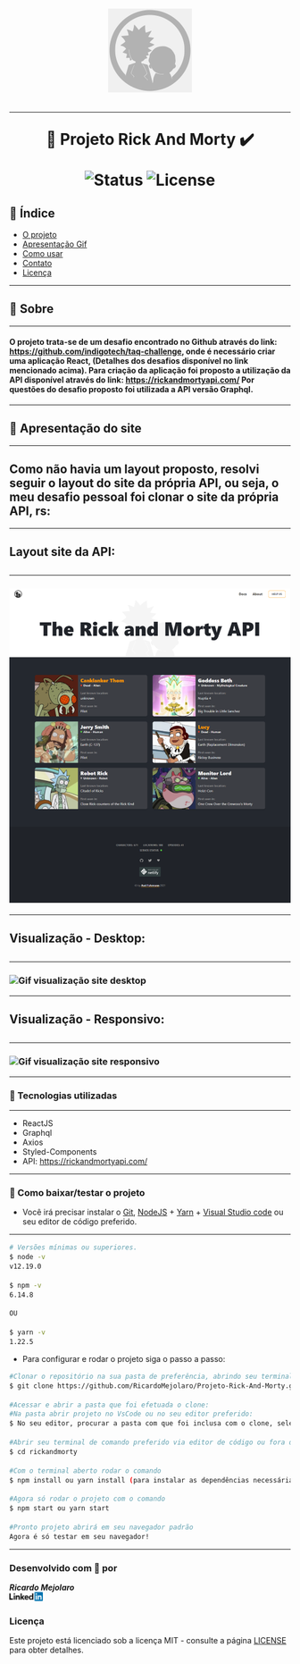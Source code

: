 <h1 align=center>
<img src="src/assets/img/background-image.jpeg" alt="Rick And Morty Imagem" width="150px"/>

---

🚀 Projeto Rick And Morty ✔️ <br>

<img src="https://camo.githubusercontent.com/a45bd10a7ea5a30b5665d9869b0ce1324fa90350/68747470733a2f2f696d672e736869656c64732e696f2f62616467652f7374617475732d6163746976652d737563636573732e737667" alt="Status" data-canonical-src="https://img.shields.io/badge/status-active-success.svg" style="max-width:100%;">
<img src="https://camo.githubusercontent.com/890acbdcb87868b382af9a4b1fac507b9659d9bf/68747470733a2f2f696d672e736869656c64732e696f2f62616467652f6c6963656e73652d4d49542d626c75652e737667" alt="License" data-canonical-src="https://img.shields.io/badge/license-MIT-blue.svg" style="max-width:100%;">
</h1>

## 📑️ Índice

- [O projeto](#📝️-Sobre)
- [Apresentação Gif](#🚀️-Apresentação-do-site)
- [Como usar](#💾️-Como-baixar/testar-o-projeto)
- [Contato](#-Desenvolvido-com-💙️-por)
- [Licença](#-Licença)

---

## 📝️ Sobre

---

<h4>
O projeto trata-se de um desafio encontrado no Github através do link:
 <a href="https://github.com/indigotech/taq-challenge" target="_blank">https://github.com/indigotech/taq-challenge</a>, onde é necessário criar uma aplicação React, (Detalhes dos desafios disponível no link mencionado acima).
 Para criação da aplicação foi proposto a utilização da API disponível através do link:
 <a href="https://rickandmortyapi.com/" target="_blank">https://rickandmortyapi.com/</a> Por questões do desafio proposto foi utilizada a API versão Graphql.
</h4>

---

## 🚀️ Apresentação do site

---

<h2>Como não havia um layout proposto, resolvi seguir o layout do site da própria API, ou seja, o meu desafio pessoal foi clonar o site da própria API, rs:</h2>

---

<h2>Layout site da API:<h2>

---

<h3>
<img src="src/assets/img/site-api-layout.png" alt="Imagem layout do site API">
</h3>

---

<h2>Visualização - Desktop:<h2>

---

<h3>
<img src="src/assets/img/projeto-rick-and-morty-desktop.gif" alt="Gif visualização site desktop">
</h3>

---

<h2>Visualização - Responsivo:<h2>

---

<h3>
<img src="src/assets/img/projeto-rick-and-morty-responsivo.gif" alt="Gif visualização site responsivo">
</h3>

---

### 🚀️ Tecnologias utilizadas

---

- ReactJS
- Graphql
- Axios
- Styled-Components
- API: <a href="https://rickandmortyapi.com/" target="_blank">https://rickandmortyapi.com/</a>

---

### 💾️ Como baixar/testar o projeto

- Você irá precisar instalar o [Git](https://git-scm.com/), [NodeJS](https://nodejs.org/pt-br/download/) + [Yarn](https://classic.yarnpkg.com/en/docs/install/) + [Visual Studio code](https://code.visualstudio.com/) ou seu editor de código preferido.

---

```bash
# Versões mínimas ou superiores.
$ node -v
v12.19.0

$ npm -v 
6.14.8

OU

$ yarn -v 
1.22.5

```

- Para configurar e rodar o projeto siga o passo a passo:

```bash
#Clonar o repositório na sua pasta de preferência, abrindo seu terminal de preferência e rodando o comando:
$ git clone https://github.com/RicardoMejolaro/Projeto-Rick-And-Morty.git

#Acessar e abrir a pasta que foi efetuada o clone:
#Na pasta abrir projeto no VsCode ou no seu editor preferido:
$ No seu editor, procurar a pasta com que foi inclusa com o clone, selecionar e abrir.

#Abrir seu terminal de comando preferido via editor de código ou fora do editor, após acessar a pasta (no passo acima), acessar a pasta do projeto onde abrirá a branch master do repositório, com o comando:  
$ cd rickandmorty

#Com o terminal aberto rodar o comando
$ npm install ou yarn install (para instalar as dependências necessárias)

#Agora só rodar o projeto com o comando
$ npm start ou yarn start

#Pronto projeto abrirá em seu navegador padrão
Agora é só testar em seu navegador!

```
---

### Desenvolvido com 💙️ por

***Ricardo Mejolaro*** 
<br/> 
<a href="https://www.linkedin.com/in/ricardo-mejolaro/">
<img src="src/assets/img/linkedin.png">
</a>

### Licença

Este projeto está licenciado sob a licença MIT - consulte a página [LICENSE](https://opensource.org/licenses/MIT) para obter detalhes.
